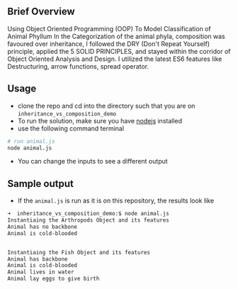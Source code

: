 ## Brief Overview
Using Object Oriented Programming (OOP) To Model Classification of Animal Phyllum
In the Categorization of the animal phyla, composition was favoured over inheritance, I followed the DRY (Don't Repeat Yourself) principle, applied the 5 SOLID PRINCIPLES, and stayed within the corridor of Object Oriented Analysis and Design. I utilized the latest ES6 features like Destructuring, arrow functions, spread operator.
## Usage
- clone the repo and cd into the directory such that you are on `inheritance_vs_composition_demo`
- To run the solution, make sure you have [nodejs](https://nodejs.org) installed
- use the following command terminal
```bash
# run animal.js
node animal.js

```
- You can change the inputs to see a different output

## Sample output
- If the `animal.js` is run as it is on this repository, the results look like
```bash
➜  inheritance_vs_composition_demo:$ node animal.js
Instantiaing the Arthropods Object and its features
Animal has no backbone
Animal is cold-blooded


Instantiaing the Fish Object and its features
Animal has backbone
Animal is cold-blooded
Animal lives in water
Animal lay eggs to give birth
```